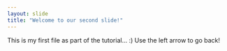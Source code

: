 ```yaml
---
layout: slide
title: "Welcome to our second slide!"
---
```

This is my first file as part of the tutorial... :)
Use the left arrow to go back!
